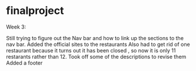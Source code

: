# finalproject
Week 3:

Still trying to figure out the Nav bar and how to link up the sections to the nav bar.
Added the official sites to the restaurants
Also had to get rid of one restaurant because it turns out it has been closed , so now it is only 11 restarants rather than 12.
Took off some of the descriptions to revise them
Added a footer 


